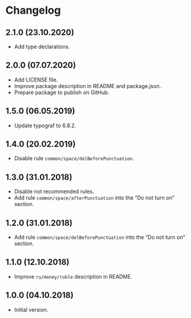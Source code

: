 # Changelog

## 2.1.0 (23.10.2020)

* Add type declarations.

## 2.0.0 (07.07.2020)

* Add LICENSE file.
* Improve package description in README and package.json.
* Prepare package to publish on GitHub.

## 1.5.0 (06.05.2019)

* Update typograf to 6.8.2.

## 1.4.0 (20.02.2019)

* Disable rule `common/space/delBeforePunctuation`.

## 1.3.0 (31.01.2018)

* Disable not recommended rules.
* Add rule `common/space/afterPunctuation` into the “Do not turn on” section.

## 1.2.0 (31.01.2018)

* Add rule `common/space/delBeforePunctuation` into the “Do not turn on” section.

## 1.1.0 (12.10.2018)

* Improve `ru/money/ruble` description in README.

## 1.0.0 (04.10.2018)

* Initial version.
